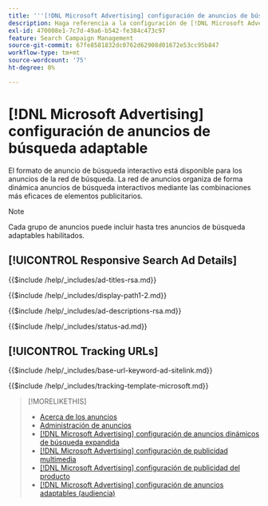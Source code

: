 ```yaml
---
title: '''[!DNL Microsoft Advertising] configuración de anuncios de búsqueda adaptable'
description: Haga referencia a la configuración de [!DNL Microsoft Advertising] anuncios de búsqueda adaptables.
exl-id: 470008e1-7c7d-49a6-b542-fe384c473c97
feature: Search Campaign Management
source-git-commit: 67fe8581832dc0762d62908d01672e53cc95b847
workflow-type: tm+mt
source-wordcount: '75'
ht-degree: 0%

---
```


# [!DNL Microsoft Advertising] configuración de anuncios de búsqueda adaptable

El formato de anuncio de búsqueda interactivo está disponible para los anuncios de la red de búsqueda. La red de anuncios organiza de forma dinámica anuncios de búsqueda interactivos mediante las combinaciones más eficaces de elementos publicitarios.

>[!NOTE]
>
>Cada grupo de anuncios puede incluir hasta tres anuncios de búsqueda adaptables habilitados.

## [!UICONTROL Responsive Search Ad Details]

<!-- **[!UICONTROL Ad Titles]:** -->

{{$include /help/_includes/ad-titles-rsa.md}}

<!-- **[!UICONTROL Display Path 1]**, **[!UICONTROL Display Path 2]:** -->

{{$include /help/_includes/display-path1-2.md}}

<!-- **[!UICONTROL Ad Descriptions]:** -->

{{$include /help/_includes/ad-descriptions-rsa.md}}

<!-- **[!UICONTROL Status]:** -->

{{$include /help/_includes/status-ad.md}}

## [!UICONTROL Tracking URLs]

<!-- **[!UICONTROL Base URl]:** -->

{{$include /help/_includes/base-url-keyword-ad-sitelink.md}}

<!-- **[!UICONTROL Tracking Template]:** -->

{{$include /help/_includes/tracking-template-microsoft.md}}


>[!MORELIKETHIS]
>
>* [Acerca de los anuncios](ad-about.md)
>* [Administración de anuncios](ad-manage.md)
>* [[!DNL Microsoft Advertising] configuración de anuncios dinámicos de búsqueda expandida](ad-settings-microsoft-dsa.md)
>* [[!DNL Microsoft Advertising] configuración de publicidad multimedia](ad-settings-microsoft-multimedia.md)
>* [[!DNL Microsoft Advertising] configuración de publicidad del producto](ad-settings-microsoft-product.md)
>* [[!DNL Microsoft Advertising] configuración de anuncios adaptables (audiencia)](ad-settings-microsoft-responsive.md)

